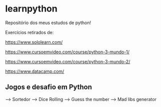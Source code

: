 # learnpython
Repositório dos meus estudos de python!

Exercícios retirados de:

https://www.sololearn.com/

https://www.cursoemvideo.com/course/python-3-mundo-1/

https://www.cursoemvideo.com/course/python-3-mundo-2/

https://www.datacamp.com/

## Jogos e desafio em Python

--> Sortedor
--> Dice Rolling
--> Guess the number
--> Mad libs generator
